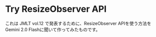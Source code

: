 # Try ResizeObserver API

これは JMLT vol.12 で発表するために、ResizeObserver APIを使う方法をGemini 2.0 Flashに聞いて作ってみたものです。